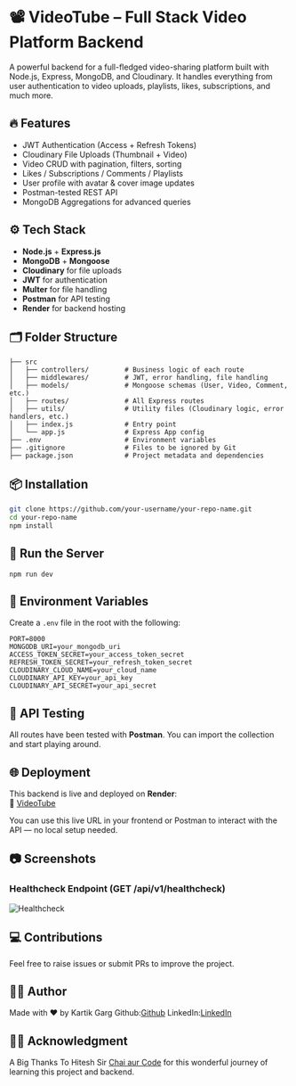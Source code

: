 # 📽️ VideoTube – Full Stack Video Platform Backend

A powerful backend for a full-fledged video-sharing platform built with Node.js, Express, MongoDB, and Cloudinary. It handles everything from user authentication to video uploads, playlists, likes, subscriptions, and much more.

## 🔥 Features

- JWT Authentication (Access + Refresh Tokens)
- Cloudinary File Uploads (Thumbnail + Video)
- Video CRUD with pagination, filters, sorting
- Likes / Subscriptions / Comments / Playlists
- User profile with avatar & cover image updates
- Postman-tested REST API
- MongoDB Aggregations for advanced queries

## ⚙️ Tech Stack

- **Node.js** + **Express.js**
- **MongoDB** + **Mongoose**
- **Cloudinary** for file uploads
- **JWT** for authentication
- **Multer** for file handling
- **Postman** for API testing
- **Render** for backend hosting

## 🗂️ Folder Structure

```
├── src
│   ├── controllers/         # Business logic of each route
│   ├── middlewares/         # JWT, error handling, file handling
│   ├── models/              # Mongoose schemas (User, Video, Comment, etc.)
│   ├── routes/              # All Express routes
│   ├── utils/               # Utility files (Cloudinary logic, error handlers, etc.)
│   ├── index.js             # Entry point
│   └── app.js               # Express App config
├── .env                     # Environment variables
├── .gitignore               # Files to be ignored by Git
├── package.json             # Project metadata and dependencies
```

## 📦 Installation

```bash
git clone https://github.com/your-username/your-repo-name.git
cd your-repo-name
npm install
```

## 🧪 Run the Server

```
npm run dev
```

## 🔐 Environment Variables

Create a `.env` file in the root with the following:

```env
PORT=8000
MONGODB_URI=your_mongodb_uri
ACCESS_TOKEN_SECRET=your_access_token_secret
REFRESH_TOKEN_SECRET=your_refresh_token_secret
CLOUDINARY_CLOUD_NAME=your_cloud_name
CLOUDINARY_API_KEY=your_api_key
CLOUDINARY_API_SECRET=your_api_secret
```

## 📮 API Testing

All routes have been tested with **Postman**. You can import the collection and start playing around.

## 🌐 Deployment

This backend is live and deployed on **Render**:  
🔗 [VideoTube](https://video-tube-fmq4.onrender.com)

You can use this live URL in your frontend or Postman to interact with the API — no local setup needed.

## 📷 Screenshots

### Healthcheck Endpoint (GET /api/v1/healthcheck)
![Healthcheck](./screenshots/healthcheck.png)


## 💻 Contributions

Feel free to raise issues or submit PRs to improve the project.

## 🧑‍💻 Author

Made with ❤️ by Kartik Garg
Github:[Github](https://github.com/kartik0905)
LinkedIn:[LinkedIn](https://www.linkedin.com/in/kartik-garg-23a995282?utm_source=share&utm_campaign=share_via&utm_content=profile&utm_medium=android_app)

## 🙏🏻 Acknowledgment

A Big Thanks To Hitesh Sir [Chai aur Code](https://www.youtube.com/@chaiaurcode) for this wonderful journey of learning this project and backend.
